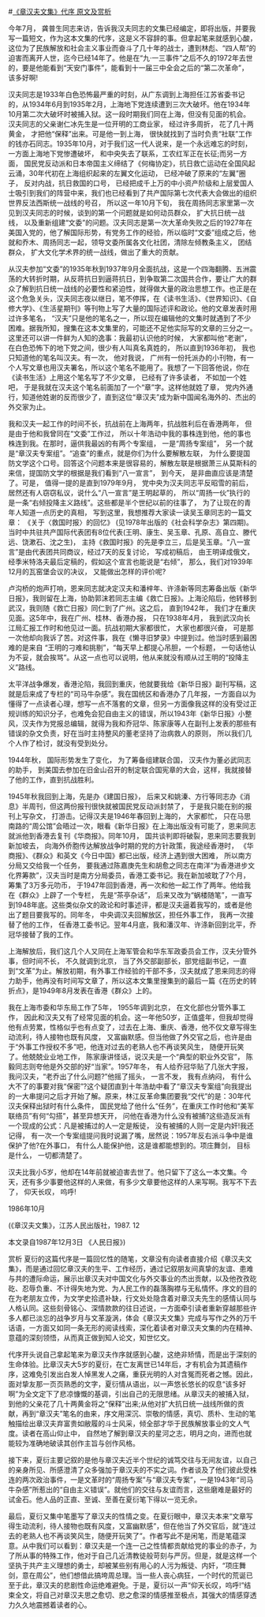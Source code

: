 #[《章汉夫文集》代序  原文及赏析](https://www.vrrw.net/wx/14311.html)

今年7月， 龚普生同志来访，告诉我汉夫同志的文集已经编定，即将出版，并要我写一篇短文，作为这本文集的代序，这是义不容辞的事。但拿起笔来就感到心酸，这位为了民族解放和社会主义事业而奋斗了几十年的战士，遭到林彪、“四人帮”的迫害而离开人世，迄今已经14年了。他是在“九·一三事件”之后不久的1972年去世的，要是他能看到“天安门事件”，能看到十一届三中全会之后的“第二次革命”， 该多好啊!

汉夫同志是1933年白色恐怖最严重的时刻，从广东调到上海担任江苏省委书记的，从1934年6月到1935年2月，上海地下党连续遭到三次大破坏。他在1934年10月第二次大破坏时被捕入狱。这一段时期我们同在上海，但没有见面的机会。汉夫同志的父亲谢仁冰先生是一位开明的工商业家， 经过许多周折， 花了几十两黄金， 才把他“保释”出来。可是他一到上海， 很快就找到了当时负责“社联”工作的钱亦石同志。1935年10月，对于我们这一代人说来，是一个永远难忘的时刻， 一方面上海地下党惨遭破坏， 和中央失去了联系，工农红军正在长征;而另一方面， 国民党反动派和日本帝国主义缔结了《何梅协定》，抗日救亡运动在全国风起云涌，30年代初在上海组织起来的左翼文化运动， 已经冲破了原来的“左翼”圈子， 反对内战，抗日救国的口号， 已经把成千上万的中小资产阶级和上层爱国人士吸引到我们的阵营中来，我们也已经看到了共产国际第七次代表大会做出的组织世界反法西斯统一战线的号召， 所以这一年10月下旬， 我在周扬同志家里第一次见到汉夫同志的时候，谈到的第一个问题就是如何动员群众， 扩大抗日统一战线， 以及重新组建“文委”的问题。汉夫同志是第一次大革命失败之后的1927年在美国入党的，他了解国际形势，有党务工作的经验，所以临时“文委”组成之后，他就和乔木、周扬同志一起，领导文委所属各文化社团，清除左倾教条主义， 团结群众， 扩大文化学术界的统一战线，做出了重大的贡献。

从汉夫参加“文委”的1935年秋到1937年9月全面抗战，这是一个四海翻腾、五洲震荡的大转折时期，从反蒋抗日到逼蒋抗日，到争取第二次国共合作，要让广大的群众了解到抗日统一战线的必要性和紧迫性，就得做大量的政治思想工作。也正是在这个危急关头，汉夫同志夜以继日，笔不停挥，在《读书生活》、《世界知识》、《自修大学》、《生活星期刊》等刊物上写了大量的国际述评和政论。他的文章发表时用过许多笔名， “汉夫”只是他的笔名之一，所以现在编辑他的文集时就遇到了不少困难。据我所知，搜集在这本文集里的，可能还不足他实际写的文章的三分之一。这里还可以讲一件鲜为人知的逸事：我最初认识他的时候， 大家都叫他“老谢”， 在白色恐怖下的地下党之间，很少有人叫真名真姓的， 所以直到1936年初， 我也只知道他的笔名叫汉夫。有一次， 他对我说， 广州有一份托派办的小刊物，有一个人写文章也用汉夫署名，所以这个笔名不能用了。我想了一下回答他说，你在《读书生活》上用这个笔名写了不少文章， 已经有了许多读者， 不如加一个姓吧， 于是我就在汉夫这个笔名前面加了一个“章”字。这样他就姓了章， 党内外通行，知道他姓谢的反而很少了，直到这位“章汉夫”成为新中国闻名海外的、杰出的外交家为止。



我和汉夫一起工作的时间不长，抗战前在上海两年，抗战胜利后在香港两年， 但是由于他和我曾同在“文委”工作过， 所以十年浩动中我的事株连到他，他的事也株连到我。在那时，逼供我最凶的有两个专案组， 一是“周扬专案组”， 另一个就是“章汉夫专案组”。“追查”的重点，就是你们为什么要解散左联， 为什么要提国防文学这个口号。回答这个问题本来是很容易的，解散左联是根据萧三从莫斯科的来信，提国防文学的根据是我们看到“八一宣言”， 到今天， 是非曲直应该是清楚了。可是， 值得一提的是直到1979年9月， 党中央为汉夫同志平反昭雪的前后，居然还有人窃窃私议，说什么“八一宣言”是王明起草的， 所以“周扬一伙”执行的是一条“右倾投降主义路线”。这些都是半个世纪以前的往事了， 为了让现在的青年人知道一点历史的真相， 写到这里，我想推荐大家读一读吴玉章同志的一篇文章： 《关于〈救国时报〉的回忆》 (见1978年出版的《社会科学杂志》第四期)。当时中共驻共产国际代表团有8位代表(王明、康生、吴玉章、孔原、高自立、滕代远、饶漱石、沈之生)， 主持《救国时报》的先是李立三，后是吴玉章。“八一宣言”是由代表团共同商议，经过7天的反复讨论， 写成初稿后， 由王明译成俄文，经季米特洛夫最后定稿的，假如这个宣言也能说是“右倾”， 那么，我们对1939年12月的瓦窑堡会议的决议， 又能做出怎样的评价呢?

卢沟桥的炮声打响，恩来同志就决定汉夫和潘梓年、许涤新等同志筹备出版《新华日报》，我则留在上海，协助郭沫若同志主编《救亡日报》。上海沦陷后，他转移到武汉，我则随《救亡日报》同仁到了广州。这之后， 直到1942年， 我们才在重庆见面。这5年中，我在广州、桂林、香港办报， 只在1938年4月， 我到武汉向长江局汇报工作时和他见过一面。抗战初期大家都很忙， 大家也都很兴奋， 可是那一次他却向我诉了苦。对这件事，我在《懒寻旧梦录》中提到过。他当时感到最困难的是来自 “王明的刁难和挑剔”，“每天早上都提心吊胆，一个标题， 一句话他认为不妥，就会挨骂”。从这一点也可以说明，他从来就没有顺从过王明的“投降主义”路线。

太平洋战争爆发，香港沦陷，我回到重庆，他就要我给《新华日报》副刊写稿，这就是后来成了专栏的“司马牛杂感”。我在国统区和香港办了几年报，一方面自以为懂得了一点读者心理，想写一点不落套的文章，但另一方面像我这样的没有受过正规训练的知识分子，也难免会犯自由主义的错误，所以1943年《新华日报》小整风，汉夫作为党报总编辑，就得为我和乔冠华、陈家康等人在副刊上发表的那些有错误的杂文负责，好在当时主持整风的董老坚持了治病救人的原则， 所以我们几个人作了检讨，就没有受到处分。

1944年秋， 国际形势发生了变化， 为了筹备组建联合国， 汉夫作为董必武同志的助手， 到美国去参加在旧金山召开的制定联合国宪章的大会，这样，我就接替了他的工作，直到抗战胜利。

1945年秋我回到上海，先是办《建国日报》， 后来又和姚溱、方行等同志办《消息》半周刊，但这两份报刊很快就被国民党反动派封禁了， 于是我只能在别的报刊上写杂文， 打游击。记得汉夫是1946年春回到上海的， 大家都忙， 只在马思南路的“周公馆”会晤过一次，眼看《新华日报》在上海出版没有可能了，恩来同志就派他到香港去复刊《华商报》。同年10月， 国共谈判即将破裂，恩来同志要我到新加坡去， 向海外侨胞传达解放战争时期的党的方针政策，我途经香港时， 《华商报》、《群众》和英文《今日中国》都已出版，经济上遇到很大困难， 所以南方分局又交给我一个任务， 要我通过陈嘉庚先生和胡愈之同志在南洋“为香港进步文化界筹款”，汉夫当时是南方分局委员，香港工委书记。我在新加坡耽了7个月，筹集了3万多元叻币， 于1947年回到香港，再一次和他一起工作了两年。他给我在《群众》上辟了一个专栏， 先是“茶亭杂话”， 后来又改为“蜗楼随笔”，一直写到1948年底。这些类似杂文的政论和时事述评，都是汉夫逼着我写的，或者是他出了题目要我写的。同年冬， 中央调汉夫回解放区，担任外事工作， 我再一次接替了他的工作， 任香港工委书记。翌年4月底，我和潘汉年、许涤新回到北平，乔冠华接替了我的工作。

上海解放后，我们这几个人又同在上海军管会和华东军政委员会工作，汉夫分管外事，但时间不长， 不久就调到北京， 当了外交部副部长，部党组副书记，一直到“文革”为止。解放初期，有外事工作经验的干部不多，汉夫就成了恩来同志的得力助手，他再没有时间写文章了，所以这本文集里搜集到的最后一篇《在历史的转折点》，是1949年8月发表在香港《群众》上的。

我在上海市委和华东局工作了5年， 1955年调到北京， 在文化部也分管外事工作， 因此和汉夫又有了经常见面的机会。这一年他50岁，正值盛年，但我却觉得他有点劳累，性格似乎也有点变了，过去在上海、重庆、香港，他不仅文章写得生动流利，待人接物也既有风度， 又富幽默感。但当他做了外交官之后，也许是由于“外事工作授权不多”吧，他连对过去的老熟人也不再谈笑风生， 随便开玩笑了。他兢兢业业地工作， 陈家康讲怪话，说汉夫是一个“典型的职业外交官”， 陈毅同志则夸他是外交部的好“当家”。1957年冬， 有人给乔冠华贴了几张大字报，我问汉夫，“老乔出了什么问题?”他摇了摇头， 一言不发， 我有点纳闷， 有什么大不了的事要对我“保密”?这个疑团直到十年浩劫中看了“章汉夫专案组”向我提出的一大串提问之后才开始了解。原来，林江反革命集团要我“交代”的是：30年代汉夫保释出狱时有什么条件， 国民党给了他什么“任务”，在重庆工作时他和“美军联络员”有何“勾搭”，甚至异想天开， 问他在香港为什么没有被捕?这些造反派有一个现成的公式：凡是被捕过的人一定是叛徒， 没有被捕的人则一定是内奸!我还记得， 有一次一个专案组提问我时说漏了嘴，居然说：1957年反右派斗争中是谁保护了他?在外事口， 有什么人能保护他，这是谁都能想到的。项庄舞剑， 目标是什么， 一切都清楚了。

汉夫比我小5岁，他却在14年前就被迫害去世了。他只留下了这么一本文集。今天，还有多少事要他这样的人来做，有多少文章要他这样的人来写啊。我写不下去了， 仰天长叹， 呜呼!

1986年10月

(《章汉夫文集》，江苏人民出版社，1987. 12

本文录自1987年12月3日 《人民日报》)

赏析 夏衍的这篇代序是一篇回忆性的随笔，文章没有向读者直接介绍《章汉夫文集》，而是通过回忆章汉夫的生平、工作经历，通过记叙朋友间真挚的友谊、患难与共的遭际命运，展示出章汉夫对中国文化与外交事业的杰出贡献，以及他孜孜矻矻、忍辱负重、不计得失地为党、为人民工作的磊落胸襟与无私情怀。序文的目的在为老朋友立传，为文学史拾遗补缺，行文处处隐含着对章汉夫先生的感情认同与人格认同。这些刻骨铭心、深情款款的往日述说，一方面牵引读者重新穿越那些许多人都已淡忘的战争岁月与文革漩涡，体会《章汉夫文集》完成与写作之外的万千话语，一方面又如同一条无形的阅读线索，深化着读者对章汉夫文集的内在精神、意蕴的深刻领悟，从而真正做到知人论文，知世忆文。

代序开头说自己拿起笔来为章汉夫作序就感到心酸，这绝非矫情，而是出于深刻的生命体验。比章汉夫大5岁的夏衍，在亡友离世已14年后，才有机会为其遗稿作序，这难免引发出白发人悼黑发人之痛，重获光明的人对含冤而死者之憾。因此，面对挚友那一页页熟悉的文字，夏衍情从语出，以一声悠长悠长的叹息“该多好啊”为全文定下了悲凉慷慨的基调，引出自己的无限思绪。从章汉夫的被捕入狱，到他的父亲花了几十两黄金将之“保释”出来;从他对扩大抗日统一战线所做的贡献，再到“章汉夫”笔名的由来，序文用深沉、崇敬的情感，真切、质朴、生动的笔触描绘出章汉夫弃富贵如敝履的斗士风采，倾全部才华于民族解放事业的文人气度。读者在高山仰止中， 自然地了解到章汉夫的星河之志，明月之向，进而也就能较为准确地破读其创作主旨与创作风格。

接下来，夏衍主要记叙的是他与章汉夫近半个世纪的诚笃交往与无间友谊，以自己的亲身所见、所感澄清了众多强加于章汉夫的不实之词。作者谈及了他们彼此受株连的两次政治事件，一是文革时的“周扬专案”与“章汉夫专案”，一是1943年“司马牛杂感”所惹出的“自由主义错误”。就他们的交往与友谊而言，这些磨难是最好的试金石。他人品的正直、至诚、至善在夏衍笔下得以一览无余。

最后，夏衍又集中笔墨写了章汉夫的性情之变。在夏衍眼中，章汉夫本来“文章写得生动流利，待人接物也既有风度，又富幽默感”，但在他当了外交官后，就“连过去的老熟人也不再谈笑风生，随便开玩笑了”。作者写此不是闲笔，而是笔蕴深意。从中我们可以看到：章汉夫是一个连一己之性情都贡献给党的事业的赤子，为了所从事的特殊工作，他对于自己几近清教徒般苛刻与严厉。但是，就是这样一个坚执于共产主义理想的勇士，却被某些别有用心的人污为叛徒、内奸，“项庄舞剑，意在周公”，他们想借此搞垮周总理。当一些人丧心病狂，一个时代的荒诞已至于此，章汉夫的悲剧性命运绝难避免。于是，夏衍以一声“仰天长叹，呜呼!”结束全文，将自己对章汉夫思之愈切、悲之愈深的情感推至极点，其强大的情感穿透力久久地震撼着读者的心。

